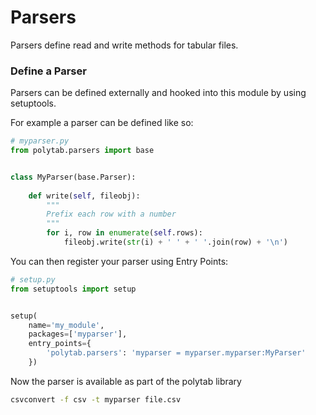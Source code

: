 # Parsers

Parsers define read and write methods for tabular files.


### Define a Parser

Parsers can be defined externally and hooked into this module by using setuptools.

For example a parser can be defined like so:

```python
# myparser.py
from polytab.parsers import base


class MyParser(base.Parser):
    
    def write(self, fileobj):
        """
        Prefix each row with a number
        """
        for i, row in enumerate(self.rows):
            fileobj.write(str(i) + ' ' + ' '.join(row) + '\n')

```

You can then register your parser using Entry Points:

```python
# setup.py
from setuptools import setup


setup(
    name='my_module',
    packages=['myparser'],
    entry_points={
        'polytab.parsers': 'myparser = myparser.myparser:MyParser'
    })
```

Now the parser is available as part of the polytab library
```bash
csvconvert -f csv -t myparser file.csv
```
